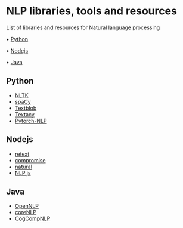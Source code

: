 # NLP libraries, tools and resources
List of libraries and resources for Natural language processing 

• [Python](https://github.com/chiazor/NLP_tools_and_resources#Python)

• [Nodejs](https://github.com/chiazor/NLP_tools_and_resources#Nodejs)

• [Java](https://github.com/chiazor/NLP_tools_and_resources#Java)


## Python 
- [NLTK](https://www.nltk.org/)
- [spaCy](https://spacy.io/)
- [Textblob](https://textblob.readthedocs.io/en/dev/)
- [Textacy](https://textblob.readthedocs.io/en/dev/)
- [Pytorch-NLP](https://pytorchnlp.readthedocs.io/en/latest/)

## Nodejs
- [retext](https://www.npmjs.com/package/retext)
- [compromise](https://www.npmjs.com/package/compromise)
- [natural](https://www.npmjs.com/package/natural)
- [NLP.js](https://www.npmjs.com/package/node-nlp)

## Java
- [OpenNLP](https://opennlp.apache.org/)
- [coreNLP](https://stanfordnlp.github.io/CoreNLP/)
- [CogCompNLP](https://github.com/CogComp/cogcomp-nlp)



